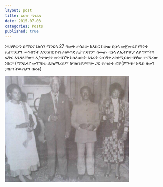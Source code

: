 ```yaml
---
layout: post
title: ኔልሰን ማንዴላ
date: 2015-07-03
categories: Posts
published: true
---
```


ነፍሳቸውን ይማርና ኔልሰን ማንዴላ 27 ዓመት ታስረው ከእስር ከወጡ በኋላ መጀመሪያ የጓጉት ኢትዮጵያን መጎብኘት እንደነበር ይነገራል።ወደ ኢትዮጵያም ከመጡ በኋላ ለኢትዮጵያ ልዩ ግምትና ፍቅር እንዳላቸው፥ ኢትዮጵያን መጎብኘት ከሰለጠኑት አገራት ጉብኝት እንደሚበልጥባቸው ተናግረው ነበር።
(ማንዴላና መንግስቱ ኃይለማሪያም ከባለቤቶቻቸው ጋር የተነሱት ፎቶ(ምንጭ፡ አዲስ ዘመን ጋዜጣ ትውስታን በፎቶ)

<img src="/assets/nelson-mandela.jpg" width="400"  alt="ኔልሰን ማንዴላ">